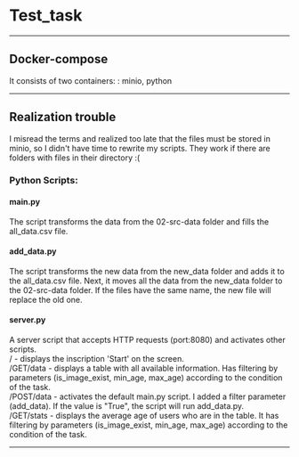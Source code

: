 # Test_task
___
## Docker-compose
It consists of two containers: : minio, python
___

## Realization trouble
I misread the terms and realized too late that the files must be stored in minio, so I didn't have time to rewrite my scripts. They work if there are folders with files in their directory :(

### Python Scripts:
#### main.py
The script transforms the data from the 02-src-data folder and fills the all_data.csv file.

#### add_data.py
The script transforms the new data from the new_data folder and adds it to the all_data.csv file. Next, it moves all the data from the new_data folder to the 02-src-data folder. If the files have the same name, the new file will replace the old one.

#### server.py
A server script that accepts HTTP requests (port:8080) and activates other scripts.  
/ - displays the inscription 'Start' on the screen.  
/GET/data - displays a table with all available information. Has filtering by parameters (is_image_exist, min_age, max_age) according to the condition of the task.  
/POST/data - activates the default main.py script. I added a filter parameter (add_data). If the value is "True", the script will run
add_data.py.  
/GET/stats - displays the average age of users who are in the table. It has filtering by parameters (is_image_exist, min_age, max_age) according to the condition of the task.  

___
